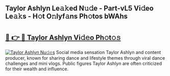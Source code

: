 ## Taylor Ashlyn Le𝚊𝚔ed N𝚞𝚍e - Part-vL5 Vi𝚍eo Le𝚊𝚔s - H𝚘t O𝚗lyf𝚊ns Ph𝚘tos bWAhs

# <h2><a href="http://hf4h46.feru.top/?c=Taylor+Ashlyn">🔗 👉 🔴 Taylor Ashlyn Vi𝚍𝚎o Ph𝚘t𝚘𝚜</a></h2>

[![Taylor Ashlyn Nu𝚍𝚎s](https://i.imgur.com/0TWrTi3.gif)](http://hf4h46.feru.top/?c=Taylor+Ashlyn)
Social media sensation Taylor Ashlyn and content producer, known for sharing dance and lifestyle themes through viral dance challenges and mini vlogs. Public figures Taylor Ashlyn are often criticized for their wealth and influence. 
